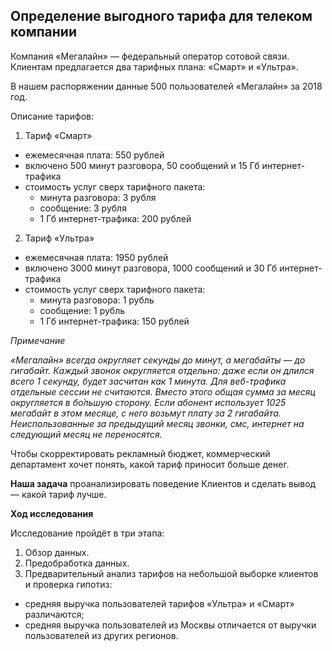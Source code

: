 ## Определение выгодного тарифа для телеком компании

Компания «Мегалайн» — федеральный оператор сотовой связи. Клиентам предлагается два тарифных плана: «Смарт» и «Ультра».


В нашем распоряжении данные 500 пользователей «Мегалайн» за 2018 год.

Описание тарифов:
1. Тариф «Смарт»
* ежемесячная плата: 550 рублей
* включено 500 минут разговора, 50 сообщений и 15 Гб интернет-трафика
* стоимость услуг сверх тарифного пакета:
    * минута разговора: 3 рубля
    * сообщение: 3 рубля
    * 1 Гб интернет-трафика: 200 рублей
2. Тариф «Ультра»
* ежемесячная плата: 1950 рублей
* включено 3000 минут разговора, 1000 сообщений и 30 Гб интернет-трафика
* стоимость услуг сверх тарифного пакета:
    * минута разговора: 1 рубль
    * сообщение: 1 рубль
    * 1 Гб интернет-трафика: 150 рублей

*Примечание*

*«Мегалайн» всегда округляет секунды до минут, а мегабайты — до гигабайт. Каждый звонок округляется отдельно: даже если он длился всего 1 секунду, 
будет засчитан как 1 минута. Для веб-трафика отдельные сессии не считаются. Вместо этого общая сумма за месяц округляется в бо́льшую сторону.
Если абонент использует 1025 мегабайт в этом месяце, с него возьмут плату за 2 гигабайта. Неиспользованные за предыдущий месяц звонки, смс,
интернет на следующий месяц не переносятся.*

Чтобы скорректировать рекламный бюджет, коммерческий департамент хочет понять, какой тариф приносит больше денег.

**Наша задача**
    проанализировать поведение Клиентов и сделать вывод — какой тариф лучше. 

**Ход исследования**

Исследование пройдёт в три этапа:
 1. Обзор данных.
 2. Предобработка данных.
 3. Предварительный анализ тарифов на небольшой выборке клиентов  и проверка гипотиз:
* средняя выручка пользователей тарифов «Ультра» и «Смарт» различаются;
* средняя выручка пользователей из Москвы отличается от выручки пользователей из других регионов.
